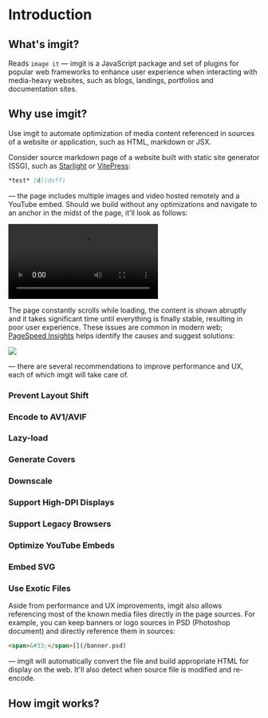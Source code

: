 # Introduction

## What's imgit?

Reads `image it` — imgit is a JavaScript package and set of plugins for popular web frameworks to enhance user experience when interacting with media-heavy websites, such as blogs, landings, portfolios and documentation sites.

## Why use imgit?

Use imgit to automate optimization of media content referenced in sources of a website or application, such as HTML, markdown or JSX.

Consider source markdown page of a website built with static site generator (SSG), such as [Starlight](https://starlight.astro.build) or [VitePress](https://vitepress.dev):

```md
*test* [d](dsff)
```

— the page includes multiple images and video hosted remotely and a YouTube embed. Should we build without any optimizations and navigate to an anchor in the midst of the page, it'll look as follows:

![](https://i.gyazo.com/b2f45680247820c398682d7150fca566.mp4)

The page constantly scrolls while loading, the content is shown abruptly and it takes significant time until everything is finally stable, resulting in poor user experience. These issues are common in modern web; [PageSpeed Insights](https://pagespeed.web.dev) helps identify the causes and suggest solutions:

![](https://i.gyazo.com/b11e66bce122a1eac24730e3e87b43b3.png)

— there are several recommendations to improve performance and UX, each of which imgit will take care of.

### Prevent Layout Shift

### Encode to AV1/AVIF

### Lazy-load

### Generate Covers

### Downscale

### Support High-DPI Displays

### Support Legacy Browsers

### Optimize YouTube Embeds

### Embed SVG

### Use Exotic Files

Aside from performance and UX improvements, imgit also allows referencing most of the known media files directly in the page sources. For example, you can keep banners or logo sources in PSD (Photoshop document) and directly reference them in sources:

```md
<span>&#33;</span>[](/banner.psd)
```

— imgit will automatically convert the file and build appropriate HTML for display on the web. It'll also detect when source file is modified and re-encode.

## How imgit works?
